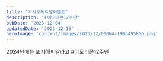 ```yaml
---
title: "카카오톡덕담이벤트"
description: "#이모티콘12주년"
pubDate: '2023-12-04'
updatedDate: '2023-12-15'
heroImage: 'content/images/2023/12/00064-1985495806.png'
---
```


2024년에는 포기하지말라고
#이모티콘12주년